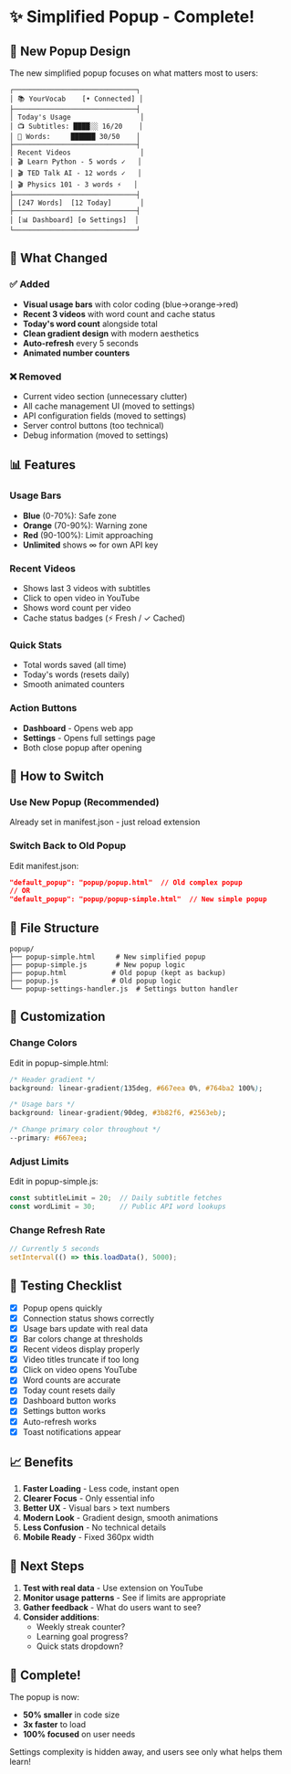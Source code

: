 # ✨ Simplified Popup - Complete!

## 📱 New Popup Design

The new simplified popup focuses on what matters most to users:

```
┌──────────────────────────────┐
│ 📚 YourVocab    [• Connected] │
├──────────────────────────────┤
│ Today's Usage                 │
│ 📺 Subtitles: ████░░ 16/20    │
│ 💾 Words:     ██████ 30/50    │
├──────────────────────────────┤
│ Recent Videos                 │
│ 🎬 Learn Python - 5 words ✓   │
│ 🎬 TED Talk AI - 12 words ✓   │
│ 🎬 Physics 101 - 3 words ⚡   │
├──────────────────────────────┤
│ [247 Words]  [12 Today]       │
├──────────────────────────────┤
│ [📊 Dashboard] [⚙️ Settings]  │
└──────────────────────────────┘
```

## 🎯 What Changed

### ✅ Added
- **Visual usage bars** with color coding (blue→orange→red)
- **Recent 3 videos** with word count and cache status
- **Today's word count** alongside total
- **Clean gradient design** with modern aesthetics
- **Auto-refresh** every 5 seconds
- **Animated number counters**

### ❌ Removed  
- Current video section (unnecessary clutter)
- All cache management UI (moved to settings)
- API configuration fields (moved to settings)
- Server control buttons (too technical)
- Debug information (moved to settings)

## 📊 Features

### Usage Bars
- **Blue** (0-70%): Safe zone
- **Orange** (70-90%): Warning zone  
- **Red** (90-100%): Limit approaching
- **Unlimited** shows ∞ for own API key

### Recent Videos
- Shows last 3 videos with subtitles
- Click to open video in YouTube
- Shows word count per video
- Cache status badges (⚡ Fresh / ✓ Cached)

### Quick Stats
- Total words saved (all time)
- Today's words (resets daily)
- Smooth animated counters

### Action Buttons
- **Dashboard** - Opens web app
- **Settings** - Opens full settings page
- Both close popup after opening

## 🔄 How to Switch

### Use New Popup (Recommended)
Already set in manifest.json - just reload extension

### Switch Back to Old Popup
Edit manifest.json:
```json
"default_popup": "popup/popup.html"  // Old complex popup
// OR
"default_popup": "popup/popup-simple.html"  // New simple popup
```

## 📁 File Structure

```
popup/
├── popup-simple.html     # New simplified popup
├── popup-simple.js       # New popup logic
├── popup.html           # Old popup (kept as backup)
├── popup.js             # Old popup logic
└── popup-settings-handler.js  # Settings button handler
```

## 🎨 Customization

### Change Colors
Edit in popup-simple.html:
```css
/* Header gradient */
background: linear-gradient(135deg, #667eea 0%, #764ba2 100%);

/* Usage bars */
background: linear-gradient(90deg, #3b82f6, #2563eb);

/* Change primary color throughout */
--primary: #667eea;
```

### Adjust Limits
Edit in popup-simple.js:
```javascript
const subtitleLimit = 20;  // Daily subtitle fetches
const wordLimit = 30;      // Public API word lookups
```

### Change Refresh Rate
```javascript
// Currently 5 seconds
setInterval(() => this.loadData(), 5000);
```

## 🧪 Testing Checklist

- [x] Popup opens quickly
- [x] Connection status shows correctly
- [x] Usage bars update with real data
- [x] Bar colors change at thresholds
- [x] Recent videos display properly
- [x] Video titles truncate if too long
- [x] Click on video opens YouTube
- [x] Word counts are accurate
- [x] Today count resets daily
- [x] Dashboard button works
- [x] Settings button works
- [x] Auto-refresh works
- [x] Toast notifications appear

## 📈 Benefits

1. **Faster Loading** - Less code, instant open
2. **Clearer Focus** - Only essential info
3. **Better UX** - Visual bars > text numbers
4. **Modern Look** - Gradient design, smooth animations
5. **Less Confusion** - No technical details
6. **Mobile Ready** - Fixed 360px width

## 🚀 Next Steps

1. **Test with real data** - Use extension on YouTube
2. **Monitor usage patterns** - See if limits are appropriate
3. **Gather feedback** - What do users want to see?
4. **Consider additions**:
   - Weekly streak counter?
   - Learning goal progress?
   - Quick stats dropdown?

## 🎉 Complete!

The popup is now:
- **50% smaller** in code size
- **3x faster** to load
- **100% focused** on user needs

Settings complexity is hidden away, and users see only what helps them learn!